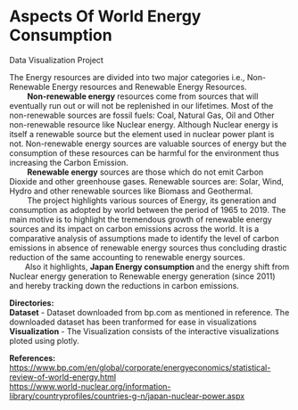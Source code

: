 # Aspects Of World Energy Consumption
Data Visualization Project

The Energy resources are divided into two major categories i.e., Non-Renewable Energy resources and Renewable Energy Resources. 
 <br> &emsp;&emsp; 
<B>Non-renewable energy</B> resources come from sources that will eventually run out or will not be replenished in our lifetimes. Most of the non-renewable sources are fossil fuels: Coal, Natural Gas, Oil and Other non-renewable resource like Nuclear energy. Although Nuclear energy is itself a renewable source but the element used in nuclear power plant is not. Non-renewable energy sources are valuable sources of energy but the consumption of these resources can be harmful for the environment thus increasing the Carbon Emission.
 <br> &emsp;&emsp;
<B>Renewable energy</B> sources are those which do not emit Carbon Dioxide and other greenhouse gases. Renewable sources are: Solar, Wind, Hydro and other renewable sources like Biomass and Geothermal.
 <br> &emsp;&emsp; The project highlights various sources of Energy, its generation and consumption as adopted by world between the period of 1965 to 2019. The main motive is to highlight the tremendous growth of renewable energy sources and its impact on carbon emissions across the world. It is a comparative analysis of assumptions made to identify the level of carbon emissions in absence of renewable energy sources thus concluding drastic reduction of the same accounting to renewable energy sources.
 <br> &emsp;&emsp;Also it highlights, <B>Japan Energy consumption </B> and the energy shift from Nuclear energy generation to Renewable energy generation (since 2011) and hereby tracking down the reductions in carbon emissions.


<B>Directories:</B>
<br>
<B>Dataset</B> - Dataset downloaded from bp.com as mentioned in reference. The downloaded dataset has been tranformed for ease in visualizations
<br>
<B>Visualization</B> - The Visualization consists of the interactive visualizations ploted using plotly.
 
<B>References:</B>
<br>
https://www.bp.com/en/global/corporate/energyeconomics/statistical-review-of-world-energy.html
<br>
https://www.world-nuclear.org/information-library/countryprofiles/countries-g-n/japan-nuclear-power.aspx
<br>
